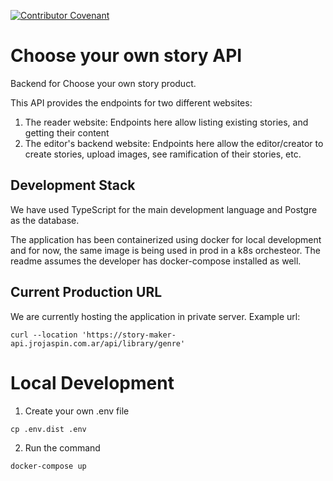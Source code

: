 [![Contributor Covenant](https://img.shields.io/badge/Contributor%20Covenant-2.1-4baaaa.svg)](code_of_conduct.md)

# Choose your own story API
Backend for Choose your own story product.

This API provides the endpoints for two different websites:

1. The reader website: Endpoints here allow listing existing stories, and getting their content
2. The editor's backend website: Endpoints here allow the editor/creator to create stories, upload images, see 
ramification of their stories, etc.

## Development Stack
We have used TypeScript for the main development language and Postgre as the database. 

The application has been containerized using docker for local development and for now, the same image is being used in prod in a k8s orchesteor.
The readme assumes the developer has docker-compose installed as well.

## Current Production URL
We are currently hosting the application in private server. Example url:

```shell script
curl --location 'https://story-maker-api.jrojaspin.com.ar/api/library/genre' 
```

# Local Development
1. Create your own .env file
```shell script
cp .env.dist .env
```

2. Run the command 
```shell script
docker-compose up
``` 
